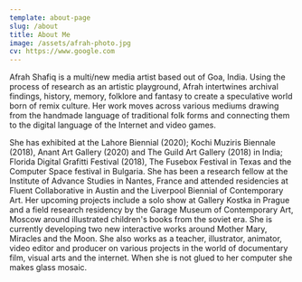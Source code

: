```yaml
---
template: about-page
slug: /about
title: About Me
image: /assets/afrah-photo.jpg
cv: https://www.google.com
---
```

Afrah Shafiq is a multi/new media artist based out of Goa, India. Using the process of research as an artistic playground, Afrah intertwines archival findings, history, memory, folklore and fantasy to create a speculative world born of remix culture.
Her work moves across various mediums drawing from the handmade language of
traditional folk forms and connecting them to the digital language of the Internet and video
games.

She has exhibited at the Lahore Biennial (2020); Kochi Muziris Biennale (2018), Anant Art Gallery (2020) and The Guild Art Gallery (2018) in India; Florida Digital Grafitti Festival
(2018), The Fusebox Festival in Texas and the Computer Space festival in Bulgaria.
She has been a research fellow at the Institute of Advance Studies in Nantes, France and attended
residencies at Fluent Collaborative in Austin and the Liverpool Biennial of Contemporary Art.
Her upcoming projects include a solo show at Gallery Kostka in Prague and a field research
residency by the Garage Museum of Contemporary Art, Moscow around illustrated children's books from the soviet era. She is currently
developing two new interactive works around Mother Mary, Miracles and the Moon.
She also works as a teacher, illustrator, animator, video editor and producer on various
projects in the world of documentary film, visual arts and the internet.
When she is not glued to her computer she makes glass mosaic.